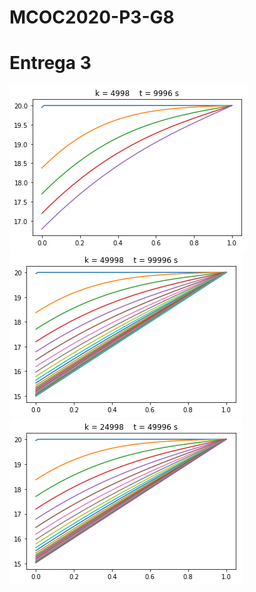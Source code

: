 # MCOC2020-P3-G8
# Entrega 3



![alt text](https://github.com/EduardoGM98/MCOC2020-P3-G8/blob/main/Grafico_5000_pasos.png)
![alt text](https://github.com/EduardoGM98/MCOC2020-P3-G8/blob/main/Grafico_50000_pasos.png)
![alt text](https://github.com/EduardoGM98/MCOC2020-P3-G8/blob/main/Grafico_25000_pasos.png)
